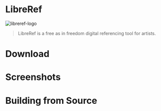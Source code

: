 # LibreRef

![libreref-logo]()

> LibreRef is a free as in freedom digital referencing tool for artists.

# Download

# Screenshots

# Building from Source
